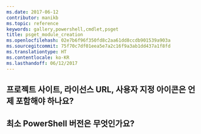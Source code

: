 ```yaml
---
ms.date: 2017-06-12
contributor: manikb
ms.topic: reference
keywords: gallery,powershell,cmdlet,psget
title: psget_module_creation
ms.openlocfilehash: 02e7b6f96f350fd8c2aa61dd8ccdb901539a903a
ms.sourcegitcommit: 75f70c7df01eea5e7a2c16f9a3ab1dd437a1f8fd
ms.translationtype: HT
ms.contentlocale: ko-KR
ms.lasthandoff: 06/12/2017
---
```

<a id="when-to-include-a-project-site-license-url-custom-icon" class="xliff"></a>
## 프로젝트 사이트, 라이선스 URL, 사용자 지정 아이콘은 언제 포함해야 하나요?


<a id="what-is-minimum-powershell-version" class="xliff"></a>
## 최소 PowerShell 버전은 무엇인가요?

